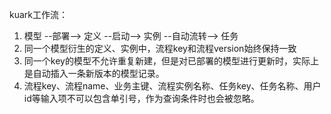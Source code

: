 kuark工作流：
1. 模型 --部署--> 定义 --启动--> 实例 --自动流转--> 任务 
2. 同一个模型衍生的定义、实例中，流程key和流程version始终保持一致
3. 同一个key的模型不允许重复新建，但是对已部署的模型进行更新时，实际上是自动插入一条新版本的模型记录。
4. 流程key、流程name、业务主键、流程实例名称、任务key、任务名称、用户id等输入项不可以包含单引号，作为查询条件时也会被忽略。